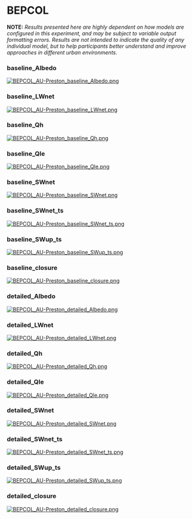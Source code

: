 # BEPCOL

**NOTE:** *Results presented here are highly dependent on how models are configured in this experiment, and may be subject to variable output formatting errors. Results are not intended to indicate the quality of any individual model, but to help participants better understand and improve approaches in different urban environments.*

### baseline_Albedo
[![BEPCOL_AU-Preston_baseline_Albedo.png](BEPCOL_AU-Preston_baseline_Albedo.png)](BEPCOL_AU-Preston_baseline_Albedo.png.png)

### baseline_LWnet
[![BEPCOL_AU-Preston_baseline_LWnet.png](BEPCOL_AU-Preston_baseline_LWnet.png)](BEPCOL_AU-Preston_baseline_LWnet.png.png)

### baseline_Qh
[![BEPCOL_AU-Preston_baseline_Qh.png](BEPCOL_AU-Preston_baseline_Qh.png)](BEPCOL_AU-Preston_baseline_Qh.png.png)

### baseline_Qle
[![BEPCOL_AU-Preston_baseline_Qle.png](BEPCOL_AU-Preston_baseline_Qle.png)](BEPCOL_AU-Preston_baseline_Qle.png.png)

### baseline_SWnet
[![BEPCOL_AU-Preston_baseline_SWnet.png](BEPCOL_AU-Preston_baseline_SWnet.png)](BEPCOL_AU-Preston_baseline_SWnet.png.png)

### baseline_SWnet_ts
[![BEPCOL_AU-Preston_baseline_SWnet_ts.png](BEPCOL_AU-Preston_baseline_SWnet_ts.png)](BEPCOL_AU-Preston_baseline_SWnet_ts.png.png)

### baseline_SWup_ts
[![BEPCOL_AU-Preston_baseline_SWup_ts.png](BEPCOL_AU-Preston_baseline_SWup_ts.png)](BEPCOL_AU-Preston_baseline_SWup_ts.png.png)

### baseline_closure
[![BEPCOL_AU-Preston_baseline_closure.png](BEPCOL_AU-Preston_baseline_closure.png)](BEPCOL_AU-Preston_baseline_closure.png.png)

### detailed_Albedo
[![BEPCOL_AU-Preston_detailed_Albedo.png](BEPCOL_AU-Preston_detailed_Albedo.png)](BEPCOL_AU-Preston_detailed_Albedo.png.png)

### detailed_LWnet
[![BEPCOL_AU-Preston_detailed_LWnet.png](BEPCOL_AU-Preston_detailed_LWnet.png)](BEPCOL_AU-Preston_detailed_LWnet.png.png)

### detailed_Qh
[![BEPCOL_AU-Preston_detailed_Qh.png](BEPCOL_AU-Preston_detailed_Qh.png)](BEPCOL_AU-Preston_detailed_Qh.png.png)

### detailed_Qle
[![BEPCOL_AU-Preston_detailed_Qle.png](BEPCOL_AU-Preston_detailed_Qle.png)](BEPCOL_AU-Preston_detailed_Qle.png.png)

### detailed_SWnet
[![BEPCOL_AU-Preston_detailed_SWnet.png](BEPCOL_AU-Preston_detailed_SWnet.png)](BEPCOL_AU-Preston_detailed_SWnet.png.png)

### detailed_SWnet_ts
[![BEPCOL_AU-Preston_detailed_SWnet_ts.png](BEPCOL_AU-Preston_detailed_SWnet_ts.png)](BEPCOL_AU-Preston_detailed_SWnet_ts.png.png)

### detailed_SWup_ts
[![BEPCOL_AU-Preston_detailed_SWup_ts.png](BEPCOL_AU-Preston_detailed_SWup_ts.png)](BEPCOL_AU-Preston_detailed_SWup_ts.png.png)

### detailed_closure
[![BEPCOL_AU-Preston_detailed_closure.png](BEPCOL_AU-Preston_detailed_closure.png)](BEPCOL_AU-Preston_detailed_closure.png.png)


